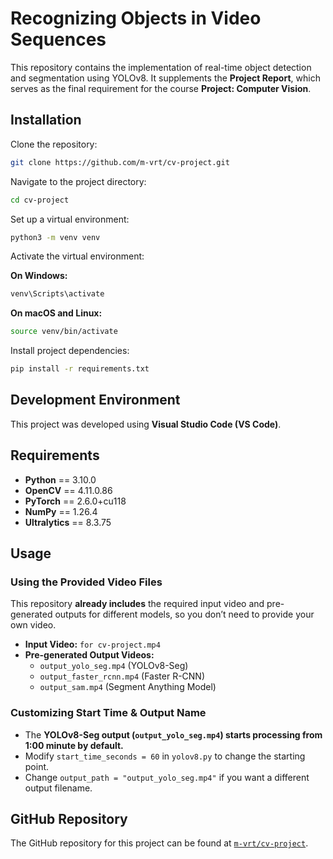 # Recognizing Objects in Video Sequences  

This repository contains the implementation of real-time object detection and segmentation using YOLOv8. It supplements the **Project Report**, which serves as the final requirement for the course **Project: Computer Vision**.

## Installation  

Clone the repository:  
```bash
git clone https://github.com/m-vrt/cv-project.git
```

Navigate to the project directory:  
```bash
cd cv-project
```

Set up a virtual environment:  
```bash
python3 -m venv venv
```

Activate the virtual environment:  

**On Windows:**  
```bash
venv\Scripts\activate
```

**On macOS and Linux:**  
```bash
source venv/bin/activate
```

Install project dependencies:  
```bash
pip install -r requirements.txt
```

## Development Environment  

This project was developed using **Visual Studio Code (VS Code)**.

## Requirements  

- **Python** == 3.10.0  
- **OpenCV** == 4.11.0.86  
- **PyTorch** == 2.6.0+cu118  
- **NumPy** == 1.26.4  
- **Ultralytics** == 8.3.75  

## Usage  

### **Using the Provided Video Files**  
This repository **already includes** the required input video and pre-generated outputs for different models, so you don’t need to provide your own video.  

- **Input Video:** `for cv-project.mp4`  
- **Pre-generated Output Videos:**  
  - `output_yolo_seg.mp4` (YOLOv8-Seg)  
  - `output_faster_rcnn.mp4` (Faster R-CNN)  
  - `output_sam.mp4` (Segment Anything Model)  

### **Customizing Start Time & Output Name**  
- The **YOLOv8-Seg output (`output_yolo_seg.mp4`) starts processing from 1:00 minute by default.**  
- Modify `start_time_seconds = 60` in `yolov8.py` to change the starting point.  
- Change `output_path = "output_yolo_seg.mp4"` if you want a different output filename.  

## GitHub Repository  

The GitHub repository for this project can be found at [`m-vrt/cv-project`](https://github.com/m-vrt/cv-project).
